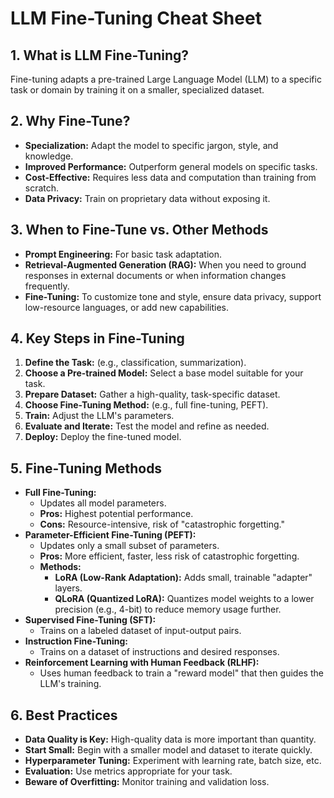 # LLM Fine-Tuning Cheat Sheet

## 1. What is LLM Fine-Tuning?

Fine-tuning adapts a pre-trained Large Language Model (LLM) to a specific task or domain by training it on a smaller, specialized dataset.

## 2. Why Fine-Tune?

*   **Specialization:** Adapt the model to specific jargon, style, and knowledge.
*   **Improved Performance:** Outperform general models on specific tasks.
*   **Cost-Effective:** Requires less data and computation than training from scratch.
*   **Data Privacy:** Train on proprietary data without exposing it.

## 3. When to Fine-Tune vs. Other Methods

*   **Prompt Engineering:** For basic task adaptation.
*   **Retrieval-Augmented Generation (RAG):** When you need to ground responses in external documents or when information changes frequently.
*   **Fine-Tuning:** To customize tone and style, ensure data privacy, support low-resource languages, or add new capabilities.

## 4. Key Steps in Fine-Tuning

1.  **Define the Task:** (e.g., classification, summarization).
2.  **Choose a Pre-trained Model:** Select a base model suitable for your task.
3.  **Prepare Dataset:** Gather a high-quality, task-specific dataset.
4.  **Choose Fine-Tuning Method:** (e.g., full fine-tuning, PEFT).
5.  **Train:** Adjust the LLM's parameters.
6.  **Evaluate and Iterate:** Test the model and refine as needed.
7.  **Deploy:** Deploy the fine-tuned model.

## 5. Fine-Tuning Methods

*   **Full Fine-Tuning:**
    *   Updates all model parameters.
    *   **Pros:** Highest potential performance.
    *   **Cons:** Resource-intensive, risk of "catastrophic forgetting."
*   **Parameter-Efficient Fine-Tuning (PEFT):**
    *   Updates only a small subset of parameters.
    *   **Pros:** More efficient, faster, less risk of catastrophic forgetting.
    *   **Methods:**
        *   **LoRA (Low-Rank Adaptation):** Adds small, trainable "adapter" layers.
        *   **QLoRA (Quantized LoRA):** Quantizes model weights to a lower precision (e.g., 4-bit) to reduce memory usage further.
*   **Supervised Fine-Tuning (SFT):**
    *   Trains on a labeled dataset of input-output pairs.
*   **Instruction Fine-Tuning:**
    *   Trains on a dataset of instructions and desired responses.
*   **Reinforcement Learning with Human Feedback (RLHF):**
    *   Uses human feedback to train a "reward model" that then guides the LLM's training.

## 6. Best Practices

*   **Data Quality is Key:** High-quality data is more important than quantity.
*   **Start Small:** Begin with a smaller model and dataset to iterate quickly.
*   **Hyperparameter Tuning:** Experiment with learning rate, batch size, etc.
*   **Evaluation:** Use metrics appropriate for your task.
*   **Beware of Overfitting:** Monitor training and validation loss.

